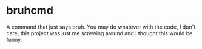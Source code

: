 # bruhcmd
A command that just says bruh.
You may do whatever with the code, I don't care, this project was just me screwing around and i thought this would be funny.
